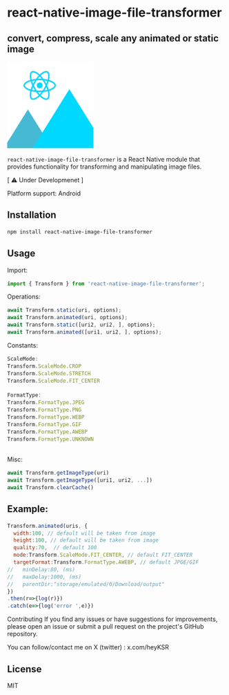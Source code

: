 # react-native-image-file-transformer

## convert, compress, scale any animated or static image 

<div>
<img src="logo200.png" />
</div>

`react-native-image-file-transformer` is a React Native module that provides functionality for transforming and manipulating image files. 

[ ⚠️ Under Developmenet ]

Platform support: Android

## Installation

```sh
npm install react-native-image-file-transformer
```

## Usage

Import:
```js
import { Transform } from 'react-native-image-file-transformer';
```

Operations:
```js
await Transform.static(uri, options);
await Transform.animated(uri, options);
await Transform.static([uri2, uri2, ], options);
await Transform.animated([uri1, uri2, ], options);
```

Constants:
```js
ScaleMode:
Transform.ScaleMode.CROP
Transform.ScaleMode.STRETCH
Transform.ScaleMode.FIT_CENTER

FormatType:
Transform.FormatType.JPEG
Transform.FormatType.PNG
Transform.FormatType.WEBP
Transform.FormatType.GIF
Transform.FormatType.AWEBP
Transform.FormatType.UNKNOWN
 
```
Misc:
```js
await Transform.getImageType(uri)
await Transform.getImageType([uri1, uri2, ...])
await Transform.clearCache()
```

## Example:
```js
Transform.animated(uris, { 
  width:100, // default will be taken from image
  height:100, // default will be taken from image
  quality:70,  // default 100
  mode:Transform.ScaleMode.FIT_CENTER, // default FIT_CENTER
  targetFormat:Transform.FormatType.AWEBP, // default JPGE/GIF
//   minDelay:80, (ms)
//   maxDelay:1000, (ms)
//   parentDir:"storage/emulated/0/Download/output"
})
.then(r=>{log(r)})
.catch(e=>{log('error ',e)})
```

Contributing
If you find any issues or have suggestions for improvements, please open an issue or submit a pull request on the project's GitHub repository.

You can follow/contact me on
X (twitter) : x.com/heyKSR

## License

MIT